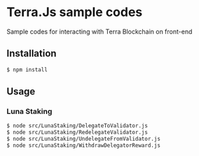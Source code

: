 # Terra.Js sample codes

Sample codes for interacting with Terra Blockchain on front-end

## Installation


```bash
$ npm install
```

## Usage

### Luna Staking

```bash
$ node src/LunaStaking/DelegateToValidator.js
$ node src/LunaStaking/RedelegateValidator.js
$ node src/LunaStaking/UndelegateFromValidator.js
$ node src/LunaStaking/WithdrawDelegatorReward.js
```